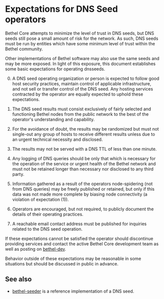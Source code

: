 Expectations for DNS Seed operators
====================================

Bethel Core attempts to minimize the level of trust in DNS seeds,
but DNS seeds still pose a small amount of risk for the network.
As such, DNS seeds must be run by entities which have some minimum
level of trust within the Bethel community.

Other implementations of Bethel software may also use the same
seeds and may be more exposed. In light of this exposure, this
document establishes some basic expectations for operating dnsseeds.

0. A DNS seed operating organization or person is expected to follow good
host security practices, maintain control of applicable infrastructure,
and not sell or transfer control of the DNS seed. Any hosting services
contracted by the operator are equally expected to uphold these expectations.

1. The DNS seed results must consist exclusively of fairly selected and
functioning Bethel nodes from the public network to the best of the
operator's understanding and capability.

2. For the avoidance of doubt, the results may be randomized but must not
single-out any group of hosts to receive different results unless due to an
urgent technical necessity and disclosed.

3. The results may not be served with a DNS TTL of less than one minute.

4. Any logging of DNS queries should be only that which is necessary
for the operation of the service or urgent health of the Bethel
network and must not be retained longer than necessary nor disclosed
to any third party.

5. Information gathered as a result of the operators node-spidering
(not from DNS queries) may be freely published or retained, but only
if this data was not made more complete by biasing node connectivity
(a violation of expectation (1)).

6. Operators are encouraged, but not required, to publicly document the
details of their operating practices.

7. A reachable email contact address must be published for inquiries
related to the DNS seed operation.

If these expectations cannot be satisfied the operator should
discontinue providing services and contact the active Bethel
Core development team as well as posting on
[bethel-dev](https://lists.linuxfoundation.org/mailman/listinfo/bethel-dev).

Behavior outside of these expectations may be reasonable in some
situations but should be discussed in public in advance.

See also
----------
- [bethel-seeder](https://github.com/sipa/bethel-seeder) is a reference implementation of a DNS seed.
